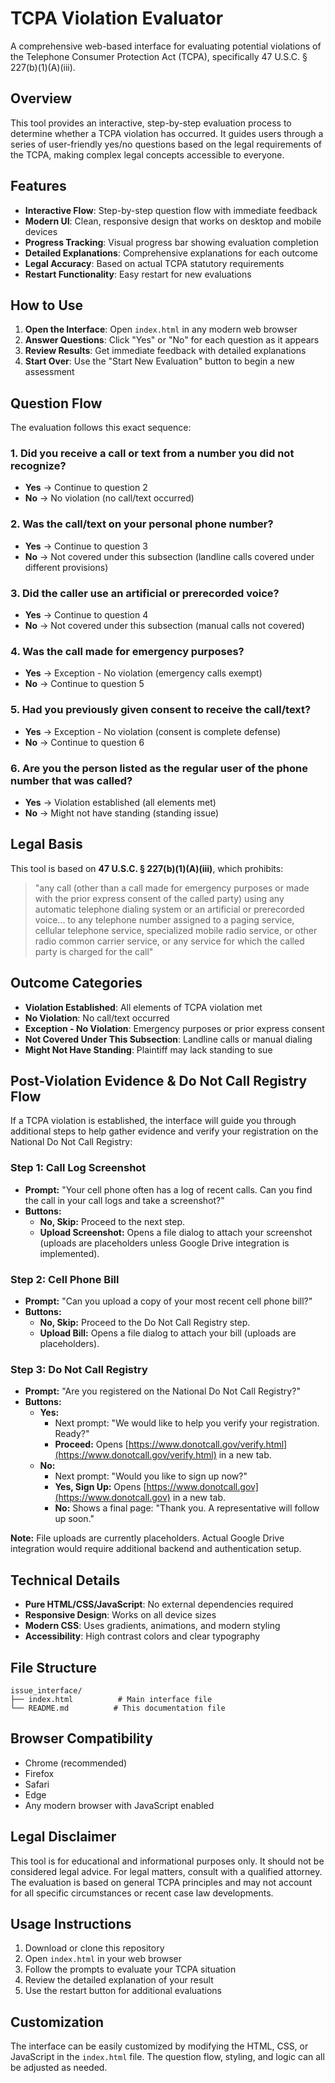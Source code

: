 # TCPA Violation Evaluator

A comprehensive web-based interface for evaluating potential violations of the Telephone Consumer Protection Act (TCPA), specifically 47 U.S.C. § 227(b)(1)(A)(iii).

## Overview

This tool provides an interactive, step-by-step evaluation process to determine whether a TCPA violation has occurred. It guides users through a series of user-friendly yes/no questions based on the legal requirements of the TCPA, making complex legal concepts accessible to everyone.

## Features

- **Interactive Flow**: Step-by-step question flow with immediate feedback
- **Modern UI**: Clean, responsive design that works on desktop and mobile devices
- **Progress Tracking**: Visual progress bar showing evaluation completion
- **Detailed Explanations**: Comprehensive explanations for each outcome
- **Legal Accuracy**: Based on actual TCPA statutory requirements
- **Restart Functionality**: Easy restart for new evaluations

## How to Use

1. **Open the Interface**: Open `index.html` in any modern web browser
2. **Answer Questions**: Click "Yes" or "No" for each question as it appears
3. **Review Results**: Get immediate feedback with detailed explanations
4. **Start Over**: Use the "Start New Evaluation" button to begin a new assessment

## Question Flow

The evaluation follows this exact sequence:

### 1. Did you receive a call or text from a number you did not recognize?
- **Yes** → Continue to question 2
- **No** → No violation (no call/text occurred)

### 2. Was the call/text on your personal phone number?
- **Yes** → Continue to question 3
- **No** → Not covered under this subsection (landline calls covered under different provisions)

### 3. Did the caller use an artificial or prerecorded voice?
- **Yes** → Continue to question 4
- **No** → Not covered under this subsection (manual calls not covered)

### 4. Was the call made for emergency purposes?
- **Yes** → Exception - No violation (emergency calls exempt)
- **No** → Continue to question 5

### 5. Had you previously given consent to receive the call/text?
- **Yes** → Exception - No violation (consent is complete defense)
- **No** → Continue to question 6

### 6. Are you the person listed as the regular user of the phone number that was called?
- **Yes** → Violation established (all elements met)
- **No** → Might not have standing (standing issue)

## Legal Basis

This tool is based on **47 U.S.C. § 227(b)(1)(A)(iii)**, which prohibits:

> "any call (other than a call made for emergency purposes or made with the prior express consent of the called party) using any automatic telephone dialing system or an artificial or prerecorded voice... to any telephone number assigned to a paging service, cellular telephone service, specialized mobile radio service, or other radio common carrier service, or any service for which the called party is charged for the call"

## Outcome Categories

- **Violation Established**: All elements of TCPA violation met
- **No Violation**: No call/text occurred
- **Exception - No Violation**: Emergency purposes or prior express consent
- **Not Covered Under This Subsection**: Landline calls or manual dialing
- **Might Not Have Standing**: Plaintiff may lack standing to sue

## Post-Violation Evidence & Do Not Call Registry Flow

If a TCPA violation is established, the interface will guide you through additional steps to help gather evidence and verify your registration on the National Do Not Call Registry:

### Step 1: Call Log Screenshot
- **Prompt:** "Your cell phone often has a log of recent calls. Can you find the call in your call logs and take a screenshot?"
- **Buttons:**
  - **No, Skip:** Proceed to the next step.
  - **Upload Screenshot:** Opens a file dialog to attach your screenshot (uploads are placeholders unless Google Drive integration is implemented).

### Step 2: Cell Phone Bill
- **Prompt:** "Can you upload a copy of your most recent cell phone bill?"
- **Buttons:**
  - **No, Skip:** Proceed to the Do Not Call Registry step.
  - **Upload Bill:** Opens a file dialog to attach your bill (uploads are placeholders).

### Step 3: Do Not Call Registry
- **Prompt:** "Are you registered on the National Do Not Call Registry?"
- **Buttons:**
  - **Yes:**
    - Next prompt: "We would like to help you verify your registration. Ready?"
    - **Proceed:** Opens [https://www.donotcall.gov/verify.html](https://www.donotcall.gov/verify.html) in a new tab.
  - **No:**
    - Next prompt: "Would you like to sign up now?"
    - **Yes, Sign Up:** Opens [https://www.donotcall.gov](https://www.donotcall.gov) in a new tab.
    - **No:** Shows a final page: "Thank you. A representative will follow up soon."

**Note:** File uploads are currently placeholders. Actual Google Drive integration would require additional backend and authentication setup.

## Technical Details

- **Pure HTML/CSS/JavaScript**: No external dependencies required
- **Responsive Design**: Works on all device sizes
- **Modern CSS**: Uses gradients, animations, and modern styling
- **Accessibility**: High contrast colors and clear typography

## File Structure

```
issue_interface/
├── index.html          # Main interface file
└── README.md          # This documentation file
```

## Browser Compatibility

- Chrome (recommended)
- Firefox
- Safari
- Edge
- Any modern browser with JavaScript enabled

## Legal Disclaimer

This tool is for educational and informational purposes only. It should not be considered legal advice. For legal matters, consult with a qualified attorney. The evaluation is based on general TCPA principles and may not account for all specific circumstances or recent case law developments.

## Usage Instructions

1. Download or clone this repository
2. Open `index.html` in your web browser
3. Follow the prompts to evaluate your TCPA situation
4. Review the detailed explanation of your result
5. Use the restart button for additional evaluations

## Customization

The interface can be easily customized by modifying the HTML, CSS, or JavaScript in the `index.html` file. The question flow, styling, and logic can all be adjusted as needed. 